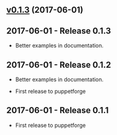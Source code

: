## [v0.1.3](https://github.com/voxpupuli/puppet-homeassistant/tree/v0.1.3) (2017-06-01)

## 2017-06-01 - Release 0.1.3
* Better examples in documentation.

## 2017-06-01 - Release 0.1.2

* Better examples in documentation.

* First release to puppetforge
## 2017-06-01 - Release 0.1.1

* First release to puppetforge
